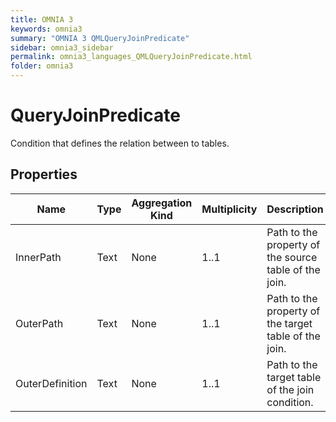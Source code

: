 ```yaml
---
title: OMNIA 3
keywords: omnia3
summary: "OMNIA 3 QMLQueryJoinPredicate"
sidebar: omnia3_sidebar
permalink: omnia3_languages_QMLQueryJoinPredicate.html
folder: omnia3
---
```


# QueryJoinPredicate
Condition that defines the relation between to tables.
## Properties

| Name | Type | Aggregation Kind | Multiplicity | Description |
| --------- | --------- | --------- | --------- | --------- |
| InnerPath | Text | None | 1..1 | Path to the property of the source table of the join. |
| OuterPath | Text | None | 1..1 | Path to the property of the target table of the join. |
| OuterDefinition | Text | None | 1..1 | Path to the target table of the join condition. |


